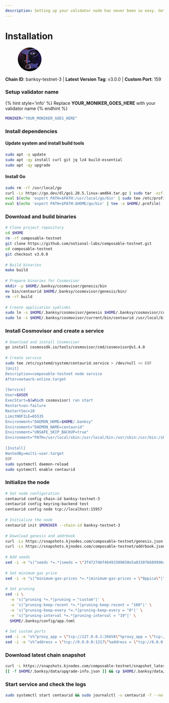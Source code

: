 ```yaml
---
description: Setting up your validator node has never been so easy. Get your validator running in minutes by following step by step instructions.
---
```


# Installation

<figure><img src="https://raw.githubusercontent.com/kj89/cosmos-images/main/logos/composable.png" alt=""><figcaption></figcaption></figure>

**Chain ID**: banksy-testnet-3 | **Latest Version Tag**: v3.0.0 | **Custom Port**: 159

### Setup validator name

{% hint style='info' %}
Replace **YOUR_MONIKER_GOES_HERE** with your validator name
{% endhint %}

```bash
MONIKER="YOUR_MONIKER_GOES_HERE"
```

### Install dependencies

#### Update system and install build tools

```bash
sudo apt -q update
sudo apt -qy install curl git jq lz4 build-essential
sudo apt -qy upgrade
```

#### Install Go

```bash
sudo rm -rf /usr/local/go
curl -Ls https://go.dev/dl/go1.20.5.linux-amd64.tar.gz | sudo tar -xzf - -C /usr/local
eval $(echo 'export PATH=$PATH:/usr/local/go/bin' | sudo tee /etc/profile.d/golang.sh)
eval $(echo 'export PATH=$PATH:$HOME/go/bin' | tee -a $HOME/.profile)
```

### Download and build binaries

```bash
# Clone project repository
cd $HOME
rm -rf composable-testnet
git clone https://github.com/notional-labs/composable-testnet.git
cd composable-testnet
git checkout v3.0.0

# Build binaries
make build

# Prepare binaries for Cosmovisor
mkdir -p $HOME/.banksy/cosmovisor/genesis/bin
mv bin/centaurid $HOME/.banksy/cosmovisor/genesis/bin/
rm -rf build

# Create application symlinks
sudo ln -s $HOME/.banksy/cosmovisor/genesis $HOME/.banksy/cosmovisor/current -f
sudo ln -s $HOME/.banksy/cosmovisor/current/bin/centaurid /usr/local/bin/centaurid -f
```

### Install Cosmovisor and create a service

```bash
# Download and install Cosmovisor
go install cosmossdk.io/tools/cosmovisor/cmd/cosmovisor@v1.4.0

# Create service
sudo tee /etc/systemd/system/centaurid.service > /dev/null << EOF
[Unit]
Description=composable-testnet node service
After=network-online.target

[Service]
User=$USER
ExecStart=$(which cosmovisor) run start
Restart=on-failure
RestartSec=10
LimitNOFILE=65535
Environment="DAEMON_HOME=$HOME/.banksy"
Environment="DAEMON_NAME=centaurid"
Environment="UNSAFE_SKIP_BACKUP=true"
Environment="PATH=/usr/local/sbin:/usr/local/bin:/usr/sbin:/usr/bin:/sbin:/bin:/usr/games:/usr/local/games:/snap/bin:$HOME/.banksy/cosmovisor/current/bin"

[Install]
WantedBy=multi-user.target
EOF
sudo systemctl daemon-reload
sudo systemctl enable centaurid
```

### Initialize the node

```bash
# Set node configuration
centaurid config chain-id banksy-testnet-3
centaurid config keyring-backend test
centaurid config node tcp://localhost:15957

# Initialize the node
centaurid init $MONIKER --chain-id banksy-testnet-3

# Download genesis and addrbook
curl -Ls https://snapshots.kjnodes.com/composable-testnet/genesis.json > $HOME/.banksy/config/genesis.json
curl -Ls https://snapshots.kjnodes.com/composable-testnet/addrbook.json > $HOME/.banksy/config/addrbook.json

# Add seeds
sed -i -e "s|^seeds *=.*|seeds = \"3f472746f46493309650e5a033076689996c8881@composable-testnet.rpc.kjnodes.com:15959\"|" $HOME/.banksy/config/config.toml

# Set minimum gas price
sed -i -e "s|^minimum-gas-prices *=.*|minimum-gas-prices = \"0ppica\"|" $HOME/.banksy/config/app.toml

# Set pruning
sed -i \
  -e 's|^pruning *=.*|pruning = "custom"|' \
  -e 's|^pruning-keep-recent *=.*|pruning-keep-recent = "100"|' \
  -e 's|^pruning-keep-every *=.*|pruning-keep-every = "0"|' \
  -e 's|^pruning-interval *=.*|pruning-interval = "19"|' \
  $HOME/.banksy/config/app.toml

# Set custom ports
sed -i -e "s%^proxy_app = \"tcp://127.0.0.1:26658\"%proxy_app = \"tcp://127.0.0.1:15958\"%; s%^laddr = \"tcp://127.0.0.1:26657\"%laddr = \"tcp://127.0.0.1:15957\"%; s%^pprof_laddr = \"localhost:6060\"%pprof_laddr = \"localhost:15960\"%; s%^laddr = \"tcp://0.0.0.0:26656\"%laddr = \"tcp://0.0.0.0:15956\"%; s%^prometheus_listen_addr = \":26660\"%prometheus_listen_addr = \":15966\"%" $HOME/.banksy/config/config.toml
sed -i -e "s%^address = \"tcp://0.0.0.0:1317\"%address = \"tcp://0.0.0.0:15917\"%; s%^address = \":8080\"%address = \":15980\"%; s%^address = \"0.0.0.0:9090\"%address = \"0.0.0.0:15990\"%; s%^address = \"0.0.0.0:9091\"%address = \"0.0.0.0:15991\"%; s%:8545%:15945%; s%:8546%:15946%; s%:6065%:15965%" $HOME/.banksy/config/app.toml
```

### Download latest chain snapshot

```bash
curl -L https://snapshots.kjnodes.com/composable-testnet/snapshot_latest.tar.lz4 | tar -Ilz4 -xf - -C $HOME/.banksy
[[ -f $HOME/.banksy/data/upgrade-info.json ]] && cp $HOME/.banksy/data/upgrade-info.json $HOME/.banksy/cosmovisor/genesis/upgrade-info.json
```

### Start service and check the logs

```bash
sudo systemctl start centaurid && sudo journalctl -u centaurid -f --no-hostname -o cat
```
